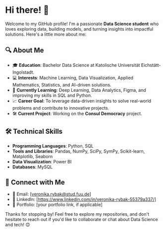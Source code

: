 # Hi there! 👋

Welcome to my GitHub profile! I'm a passionate **Data Science student** who loves exploring data, building models, and turning insights into impactful solutions. Here's a little more about me:

## 🔍 About Me
- 🎓 **Education**: Bachelor Data Science at Katolische Universität Eichstätt-Ingolstadt.
- 💻 **Interests**: Machine Learning, Data Visualization, Applied Mathematics, Statistics, and AI-driven solutions.
- 🌱 **Currently Learning**: Deep Learning, Data Analytics, Figma, and improving my skills in SQL and Python.
- 📈 **Career Goal**: To leverage data-driven insights to solve real-world problems and contribute to innovative projects.
- 🛠️ **Current Project**: Working on the **Consul Democracy** project.

## 🛠️ Technical Skills
- **Programming Languages**: Python, SQL
- **Tools and Libraries**: Pandas, NumPy, SciPy, SymPy, Scikit-learn, Matplotlib, Seaborn
- **Data Visualization**: Power BI
- **Databases**: MySQL

## 💬 Connect with Me
- 📧 Email: [veronika.rybak@stud.fuu.de]
- 💼 LinkedIn: [https://www.linkedin.com/in/veronika-rybak-55379a337/]
- 📝 Portfolio: [your portfolio link, if applicable]

Thanks for stopping by! Feel free to explore my repositories, and don't hesitate to reach out if you'd like to collaborate or chat about Data Science and tech! 😊
